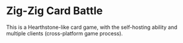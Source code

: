 # Zig-Zig Card Battle

This is a Hearthstone-like card game, with the self-hosting ability and multiple clients (cross-platform game process).
